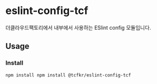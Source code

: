 # eslint-config-tcf
더클라우드팩토리에서 내부에서 사용하는 ESlint config 모듈입니다.

## Usage

### Install

```shell
npm install npm install @tcfkr/eslint-config-tcf
```
